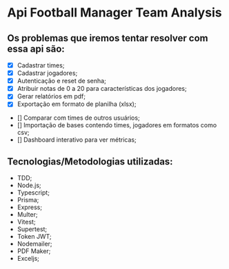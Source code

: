 # Api Football Manager Team Analysis

## Os problemas que iremos tentar resolver com essa api são:

- [x] Cadastrar times;
- [x] Cadastrar jogadores;
- [x] Autenticação e reset de senha;
- [x] Atribuir notas de 0 a 20 para características dos jogadores;
- [x] Gerar relatórios em pdf;
- [x] Exportação em formato de planilha (xlsx);
- [] Comparar com times de outros usuários;
- [] Importação de bases contendo times, jogadores em formatos como csv;
- [] Dashboard interativo para ver métricas;

## Tecnologias/Metodologias utilizadas:

- TDD;
- Node.js;
- Typescript;
- Prisma;
- Express;
- Multer;
- Vitest;
- Supertest;
- Token JWT;
- Nodemailer;
- PDF Maker;
- Exceljs;

